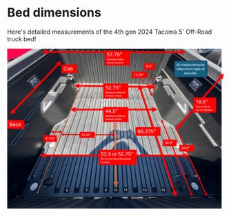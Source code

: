# Bed dimensions

Here's detailed measurements of the 4th gen 2024 Tacoma 5' Off-Road truck bed!

![Measurements of 4th gen 2024 Tacoma 5' Off-Road truck bed](./img/Tacoma2024BedMeasurements.png)